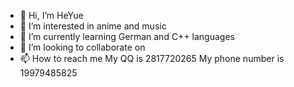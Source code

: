 - 👋 Hi, I’m HeYue
- 👀 I’m interested in anime and music
- 🌱 I’m currently learning German and C++ languages
- 💞️ I’m looking to collaborate on 
- 📫 How to reach me   My QQ is 2817720265 My phone number is 19979485825

<!---
HeYue0/HeYue0 is a ✨ special ✨ repository because its `README.md` (this file) appears on your GitHub profile.
You can click the Preview link to take a look at your changes.
--->

